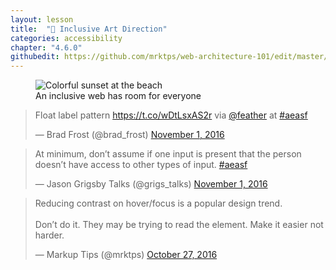 ```yaml
---
layout: lesson
title:  "👥 Inclusive Art Direction"
categories: accessibility 
chapter: "4.6.0"
githubedit: https://github.com/mrktps/web-architecture-101/edit/master/_unit_4/inclusive-art-direction.markdown
---
```


<figure>
  <picture>
   <source srcset="{{ site.baseurl }}/assets/images/landscape/tndvfkxkbho-igor-kasalovic-1600.jpg" media="(min-width: 724px)" />
   <img src="{{ site.baseurl }}/assets/images/landscape/tndvfkxkbho-igor-kasalovic-800.jpg" alt="Colorful sunset at the beach" />
  </picture>
  <figcaption>An inclusive web has room for everyone</figcaption>
</figure>

<blockquote class="twitter-tweet" data-lang="en"><p lang="en" dir="ltr">Float label pattern <a href="https://t.co/wDtLsxAS2r">https://t.co/wDtLsxAS2r</a> via <a href="https://twitter.com/feather">@feather</a> at <a href="https://twitter.com/hashtag/aeasf?src=hash">#aeasf</a></p>&mdash; Brad Frost (@brad_frost) <a href="https://twitter.com/brad_frost/status/793575128890085376">November 1, 2016</a></blockquote> 

<blockquote class="twitter-tweet" data-lang="en"><p lang="en" dir="ltr">At minimum, don’t assume if one input is present that the person doesn’t have access to other types of input. <a href="https://twitter.com/hashtag/aeasf?src=hash">#aeasf</a></p>&mdash; Jason Grigsby Talks (@grigs_talks) <a href="https://twitter.com/grigs_talks/status/793529253337833473">November 1, 2016</a></blockquote> 



<blockquote class="twitter-tweet" data-lang="en"><p lang="en" dir="ltr">Reducing contrast on hover/focus is a popular design trend.<br /><br />Don’t do it. They may be trying to read the element. Make it easier not harder.</p>&mdash; Markup Tips (@mrktps) <a href="https://twitter.com/mrktps/status/791618317828124673">October 27, 2016</a></blockquote> 